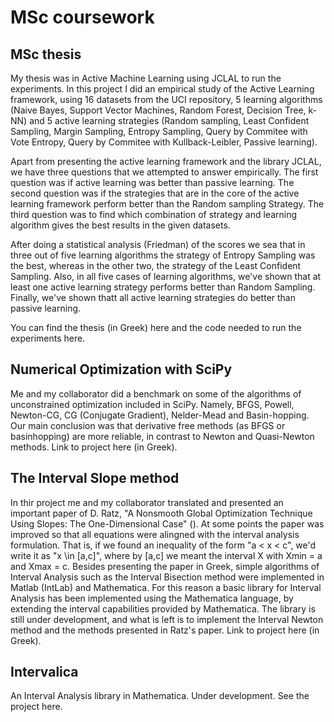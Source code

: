 # MSc coursework

## MSc thesis

My thesis was in Active Machine Learning using JCLAL to run the experiments. In this 
project I did an empirical study of the Active Learning framework, using 16 datasets from the
UCI repository, 5 learning algorithms (Naive Bayes, Support Vector Machines, Random Forest, Decision Tree,
k-NN) and 5 active learning strategies (Random sampling, Least Confident Sampling, Margin Sampling, Entropy Sampling, Query by Commitee with Vote Entropy,
Query by Commitee with Kullback-Leibler, Passive learning).

Apart from presenting the active learning framework and the library JCLAL, we have three questions that we attempted to answer empirically. The first question was if active learning was better than passive learning. The second question was if the strategies that are in the core of the active learning framework perform better than the Random sampling Strategy. The third question was to find which combination of strategy and learning algorithm gives the best results in the given datasets.

After doing a statistical analysis (Friedman) of the scores we sea that in three out of five learning algorithms the strategy of Entropy Sampling was the best, whereas in the other two, the strategy of the Least Confident Sampling. Also, in all five cases of learning algorithms, we've shown that at least one active learning strategy performs better than Random Sampling. Finally, we've shown thatt all active learning strategies do better than passive learning.

You can find the thesis (in Greek) here and the code needed to run the experiments here.

## Numerical Optimization with SciPy

Me and my collaborator did a benchmark on some of the algorithms of unconstrained optimization included in SciPy. Namely, BFGS, Powell, Newton-CG, CG (Conjugate Gradient), Nelder-Mead and Basin-hopping. Our main conclusion was that derivative free methods (as BFGS or basinhopping) are more reliable, in contrast to Newton and Quasi-Newton methods. Link to project here (in Greek).

## The Interval Slope method

In thir project me and my collaborator translated and presented an important paper of D. Ratz, "A Nonsmooth Global Optimization Technique Using Slopes: The One-Dimensional Case" (). At some points the paper was improved so that all equations were alingned with the interval analysis formulation. That is, if we found an inequality of the form "a < x < c", we'd write it as "x \in [a,c]", where by [a,c] we meant the interval X with Xmin = a and Xmax = c. Besides presenting the paper in Greek, simple algorithms of Interval Analysis such as the Interval Bisection method were implemented in Matlab (IntLab) and Mathematica. For this reason a basic library for Interval Analysis has been implemented using the Mathematica language, by extending the interval capabilities provided by Mathematica. The library is still under development, and what is left is to implement the Interval Newton method and the methods presented in Ratz's paper. Link to project here (in Greek).

## Intervalica

An Interval Analysis library in Mathematica. Under development. See the project here.
